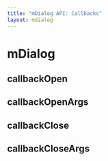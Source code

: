 ```yaml
---
title: "mDialog API: Callbacks"
layout: mdialog
---
```



# mDialog

## callbackOpen

## callbackOpenArgs

## callbackClose

## callbackCloseArgs



